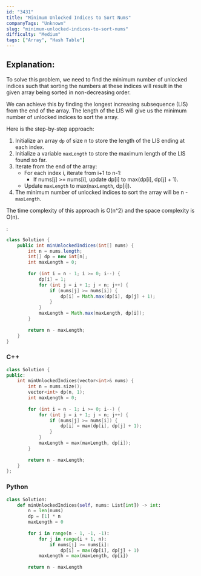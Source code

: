 ```yaml
---
id: "3431"
title: "Minimum Unlocked Indices to Sort Nums"
companyTags: "Unknown"
slug: "minimum-unlocked-indices-to-sort-nums"
difficulty: "Medium"
tags: ["Array", "Hash Table"]
---
```


## Explanation:

To solve this problem, we need to find the minimum number of unlocked indices such that sorting the numbers at these indices will result in the given array being sorted in non-decreasing order.

We can achieve this by finding the longest increasing subsequence (LIS) from the end of the array. The length of the LIS will give us the minimum number of unlocked indices to sort the array.

Here is the step-by-step approach:
1. Initialize an array `dp` of size n to store the length of the LIS ending at each index.
2. Initialize a variable `maxLength` to store the maximum length of the LIS found so far.
3. Iterate from the end of the array:
   - For each index i, iterate from i+1 to n-1:
     - If nums[j] >= nums[i], update dp[i] to max(dp[i], dp[j] + 1).
   - Update `maxLength` to max(`maxLength`, dp[i]).
4. The minimum number of unlocked indices to sort the array will be n - `maxLength`.

The time complexity of this approach is O(n^2) and the space complexity is O(n).

:

```java
class Solution {
    public int minUnlockedIndices(int[] nums) {
        int n = nums.length;
        int[] dp = new int[n];
        int maxLength = 0;
        
        for (int i = n - 1; i >= 0; i--) {
            dp[i] = 1;
            for (int j = i + 1; j < n; j++) {
                if (nums[j] >= nums[i]) {
                    dp[i] = Math.max(dp[i], dp[j] + 1);
                }
            }
            maxLength = Math.max(maxLength, dp[i]);
        }
        
        return n - maxLength;
    }
}
```

### C++
```cpp
class Solution {
public:
    int minUnlockedIndices(vector<int>& nums) {
        int n = nums.size();
        vector<int> dp(n, 1);
        int maxLength = 0;
        
        for (int i = n - 1; i >= 0; i--) {
            for (int j = i + 1; j < n; j++) {
                if (nums[j] >= nums[i]) {
                    dp[i] = max(dp[i], dp[j] + 1);
                }
            }
            maxLength = max(maxLength, dp[i]);
        }
        
        return n - maxLength;
    }
};
```

### Python
```python
class Solution:
    def minUnlockedIndices(self, nums: List[int]) -> int:
        n = len(nums)
        dp = [1] * n
        maxLength = 0
        
        for i in range(n - 1, -1, -1):
            for j in range(i + 1, n):
                if nums[j] >= nums[i]:
                    dp[i] = max(dp[i], dp[j] + 1)
            maxLength = max(maxLength, dp[i])
        
        return n - maxLength
```